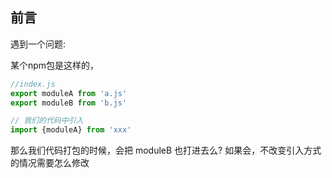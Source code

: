
## 前言

遇到一个问题:

某个npm包是这样的，
```js
//index.js
export moduleA from 'a.js'
export moduleB from 'b.js'

// 我们的代码中引入
import {moduleA} from 'xxx'
```
那么我们代码打包的时候，会把 moduleB 也打进去么? 如果会，不改变引入方式的情况需要怎么修改

## 